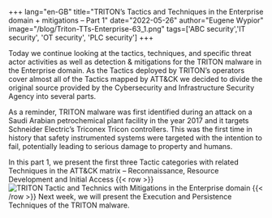 +++
lang="en-GB"
title="TRITON’s Tactics and Techniques in the Enterprise domain + mitigations – Part 1"
date="2022-05-26"
author="Eugene Wypior"
image="/blog/Triton-TTs-Enterprise-63_1.png"
tags=['ABC security','IT security', 'OT security', 'PLC security']
+++

Today we continue looking at the tactics, techniques, and specific threat actor activities as well as detection & mitigations for the TRITON malware in the Enterprise domain. As the Tactics deployed by TRITON’s operators cover almost all of the Tactics mapped by ATT&CK we decided to divide the original source provided by the Cybersecurity and Infrastructure Security Agency into several parts.

As a reminder, TRITON malware was first identified during an attack on a Saudi Arabian petrochemical plant facility in the year 2017 and it targets Schneider Electric’s Triconex Tricon controllers. This was the first time in history that safety instrumented systems were targeted with the intention to fail, potentially leading to serious damage to property and humans.

In this part 1, we present the first three Tactic categories with related Techniques in the ATT&CK matrix – Reconnaissance, Resource Development and Initial Access
{{< row >}}
![TRITON Tactic and Technics with Mitigations in the Enterprise domain](/blog/TRITON-ENT_1.png)
{{< /row >}}
Next week, we will present the Execution and Persistence Techniques of the TRITON malware.